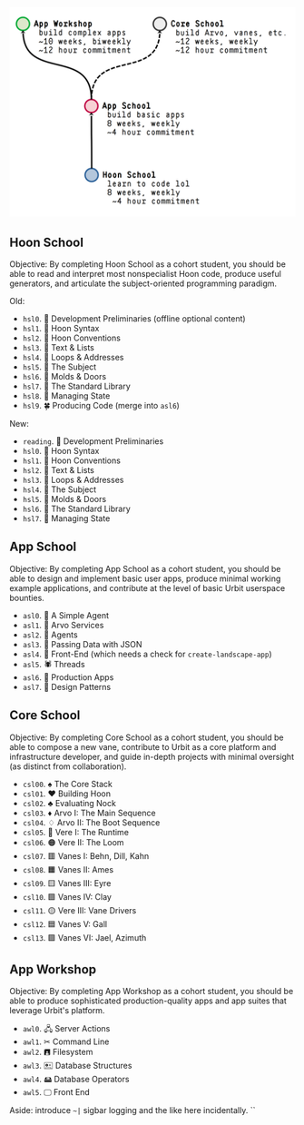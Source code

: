 ![](https://raw.githubusercontent.com/sigilante/pixiesticks/master/school-design-20230119.png)

##  Hoon School

Objective:  By completing Hoon School as a cohort student, you should be able to read and interpret most nonspecialist Hoon code, produce useful generators, and articulate the subject-oriented programming paradigm.

Old:
-   `hsl0`. 🌱 Development Preliminaries (offline optional content)
-   `hsl1`. 🌺 Hoon Syntax
-   `hsl2`. 🌿 Hoon Conventions
-   `hsl3`. 🌵 Text & Lists
-   `hsl4`. 🌳 Loops & Addresses
-   `hsl5`. 🌻 The Subject
-   `hsl6`. 🍁 Molds & Doors
-   `hsl7`. 🌹 The Standard Library
-   `hsl8`. 🌲 Managing State
-   `hsl9`. 🍀 Producing Code (merge into `asl6`)

New:
-   `reading`. 🌱 Development Preliminaries
-   `hsl0`. 🌺 Hoon Syntax
-   `hsl1`. 🌿 Hoon Conventions
-   `hsl2`. 🌵 Text & Lists
-   `hsl3`. 🌳 Loops & Addresses
-   `hsl4`. 🌻 The Subject
-   `hsl5`. 🍁 Molds & Doors
-   `hsl6`. 🌹 The Standard Library
-   `hsl7`. 🌲 Managing State

##  App School

Objective:  By completing App School as a cohort student, you should be able to design and implement basic user apps, produce minimal working example applications, and contribute at the level of basic Urbit userspace bounties.

-   `asl0`. 🦀 A Simple Agent
-   `asl1`. 🦦 Arvo Services
-   `asl2`. 🐢 Agents
-   `asl3`. 🐝 Passing Data with JSON
-   `asl4`. 🦩 Front-End (which needs a check for `create-landscape-app`)
-   `asl5`. 🕷️ Threads
-   `asl6`. 🦭 Production Apps
-   `asl7`. 🦏 Design Patterns

##  Core School

Objective:  By completing Core School as a cohort student, you should be able to compose a new vane, contribute to Urbit as a core platform and infrastructure developer, and guide in-depth projects with minimal oversight (as distinct from collaboration).

- `csl00`. ♠ The Core Stack
- `csl01`. ♥ Building Hoon
- `csl02`. ♣ Evaluating Nock
- `csl03`. ♦ Arvo I:  The Main Sequence
- `csl04`. ♢ Arvo II:  The Boot Sequence
- `csl05`. 🔴 Vere I:  The Runtime
- `csl06`. 🟠 Vere II:  The Loom
- `csl07`. 🟥 Vanes I:  Behn, Dill, Kahn
- `csl08`. 🟧 Vanes II:  Ames
- `csl09`. 🟨 Vanes III:  Eyre
- `csl10`. 🟩 Vanes IV:  Clay
- `csl11`. 🟡 Vere III:  Vane Drivers
- `csl12`. 🟦 Vanes V:  Gall
- `csl13`. 🟪 Vanes VI:  Jael, Azimuth

##  App Workshop

Objective:  By completing App Workshop as a cohort student, you should be able to produce sophisticated production-quality apps and app suites that leverage Urbit's platform.

-   `awl0`. 🖧 Server Actions
-   `awl1`. ✂ Command Line
-   `awl2`. 🖪 Filesystem
-   `awl3`. 🖭 Database Structures
-   `awl4`. 🖴 Database Operators
-   `awl5`. 🖵 Front End

Aside:  introduce `~|` sigbar logging and the like here incidentally.
``
